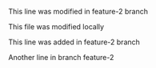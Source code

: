 This line was modified in feature-2 branch

This file was modified locally

This line was added in feature-2 branch

Another line in branch feature-2